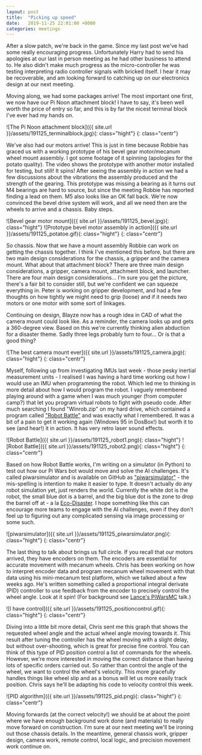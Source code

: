 ```yaml
---
layout: post
title:  "Picking up speed"
date:   2019-11-25 22:01:00 +0000
categories: meetings
---
```


After a slow patch, we're back in the game. Since my last post we've had some really encouraging progress. Unfortunately Harry had to send his apologies at our last in person meeting as he had other business to attend to. He also didn't make much progress as the micro-controller he was testing interpreting radio controller signals with bricked itself. I hear it may be recoverable, and am looking forward to catching up on our electronics design at our next meeting.

Moving along, we had some packages arrive! The most important one first, we now have our Pi Noon attachment block! I have to say, it's been well worth the price of entry so far, and this is by far the nicest terminal block I've ever had my hands on.

![The Pi Noon attachment block]({{ site.url }}/assets/191125_terminalblock.jpg){: class="hight"}
{: class="centr"}

We've also had our motors arrive! This is just in time because Robbie has graced us with a working prototype of his bevel gear motor/mecanum wheel mount assembly. I got some footage of it spinning (apologies for the potato quality). The video shows the prototype with another motor installed for testing, but still! It spins! After seeing the assembly in action we had a few discussions about the vibrations the assembly produced and the strength of the gearing. This prototype was missing a bearing as it turns out M4 bearings are hard to source, but since the meeting Robbie has reported finding a lead on them. M5 also looks like an OK fall back. We're now convinced the bevel drive system will work, and all we need then are the wheels to arrive and a chassis. Baby steps.

![Bevel gear motor mount]({{ site.url }}/assets/191125_bevel.jpg){: class="hight"} ![Prototype bevel motor assembly in action]({{ site.url }}/assets/191125_potatoe.gif){: class="hight"}
{: class="centr"}

So chassis. Now that we have a mount assembly Robbie can work on getting the chassis together. I think I've mentioned this before, but there are two main design considerations for the chassis, a gripper and the camera mount. What about that attachment block? There are three main design considerations, a gripper, camera mount, attachment block, and launcher. There are four main design considerations... I'm sure you get the picture, there's a fair bit to consider still, but we're confident we can squeeze everything in. Peter is working on gripper development, and had a few thoughts on how tightly we might need to grip (loose) and if it needs two motors or one motor with some sort of linkages. 

Continuing on design, Blayze now has a rough idea in CAD of what the camera mount could look like. As a reminder, the camera looks up and gets a 360-degree view. Based on this we're currently thinking alien abduction for a disaster theme. Sadly three legs probably turn to four... Or is that a good thing?

![The best camera mount ever]({{ site.url }}/assets/191125_camera.jpg){: class="hight"}
{: class="centr"}

Myself, following up from investigating IMUs last week - those pesky inertial measurement units - I realised I was having a hard time working out how I would use an IMU when programming the robot. Which led me to thinking in more detail about how I would program the robot. I vaguely remembered playing around with a game when I was much younger (from computer camp?) that let you program virtual robots to fight with pseudo code. After much searching I found "Winrob.zip" on my hard drive, which contained a program called ["Robot Battle"](https://en.wikipedia.org/wiki/Robot_Battle) and was exactly what I remembered. It was a bit of a pain to get it working again (Windows 95 in DosBox!) but worth it to see (and hear!) it in action. It has very retro laser sound effects.

![Robot Battle]({{ site.url }}/assets/191125_robot1.png){: class="hight"} ![Robot Battle]({{ site.url }}/assets/191125_robot2.png){: class="hight"} 
{: class="centr"}

Based on how Robot Battle works, I'm writing on a simulator (in Python) to test out how our Pi Wars bot would move and solve the AI challenges. It's called piwarsimulator and is available on GitHub as ["piwarsimulator"](https://github.com/ShefBots/piwarsimulator/) - the mis-spelling is intention to make it easier to type. It doesn't actually do any robot simulation yet, just renders the world. Currently the white dot is the robot, the small blue dot is a barrel, and the big blue dot is the zone to drop the barrel off at - a la [Eco-Disaster](https://piwars.org/2020-competition/challenges/eco-disaster/). I hope something like this can encourage more teams to engage with the AI challenges, even if they don't feel up to figuring out any complicated sensing via image processing or some such.

![piwarsimulator]({{ site.url }}/assets/191125_piwarsimulator.png){: class="hight"}
{: class="centr"}

The last thing to talk about brings us full circle. If you recall that our motors arrived, they have encoders on them. The encoders are essential for accurate movement with mecanum wheels. Chris has been working on how to interpret encoder data and program mecanum wheel movement with that data using his mini-mecanum test platform, which we talked about a few weeks ago. He's written something called a proportional integral derivate (PID) controller to use feedback from the encoder to precisely control the wheel angle. Look at it spin! (For background see [Lance's PiWarsMC](https://www.youtube.com/watch?v=gracBYtL0qM) talk.)

![I have control]({{ site.url }}/assets/191125_positioncontrol.gif){: class="hight"} 
{: class="centr"}

Diving into a little bit more detail, Chris sent me this graph that shows the requested wheel angle and the actual wheel angle moving towards it. This result after tuning the controller has the wheel moving with a slight delay, but without over-shooting, which is great for precise fine control. You can think of this type of PID position control a list of commands for the wheels. However, we're more interested in moving the correct distance than having lots of specific orders carried out. So rather than control the angle of the wheel, we want to control the wheel's velocity. This more gracefully handles things like wheel slip and as a bonus will let us more easily track position. Chris says he'll be adapting his code to velocity control this week.

![PID algorithm]({{ site.url }}/assets/191125_pid.png){: class="hight"}
{: class="centr"}

Moving forwards (at the correct velocity!) we should be at about the point where we have enough background work done (and materials) to really move forward on construction. I'm sure at our next meeting we'll be ironing out those chassis details. In the meantime, general chassis work, gripper design, camera work, remote control, local logic, and precision movement work continue on.
